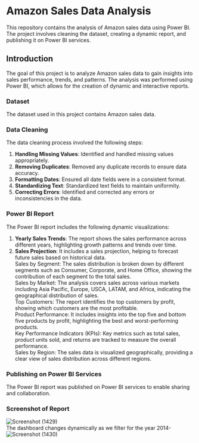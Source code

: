# Amazon Sales Data Analysis
This repository contains the analysis of Amazon sales data using Power BI. The project involves cleaning the dataset, creating a dynamic report, and publishing it on Power BI services.

## Introduction
The goal of this project is to analyze Amazon sales data to gain insights into sales performance, trends, and patterns. The analysis was performed using Power BI, which allows for the creation of dynamic and interactive reports.

### Dataset
The dataset used in this project contains Amazon sales data.

### Data Cleaning
The data cleaning process involved the following steps:</br>

1. **Handling Missing Values**: Identified and handled missing values appropriately.
2. **Removing Duplicates**: Removed any duplicate records to ensure data accuracy.
3. **Formatting Dates**: Ensured all date fields were in a consistent format.
4. **Standardizing Text**: Standardized text fields to maintain uniformity.
5. **Correcting Errors**: Identified and corrected any errors or inconsistencies in the data.

### Power BI Report
The Power BI report includes the following dynamic visualizations:</br>
1. **Yearly Sales Trends**: The report shows the sales performance across different years, highlighting growth patterns and trends over time.</br>
2. **Sales Projection**: It includes a sales projection, helping to forecast future sales based on historical data.</br>
Sales by Segment: The sales distribution is broken down by different segments such as Consumer, Corporate, and Home Office, showing the contribution of each segment to the total sales.</br>
Sales by Market: The analysis covers sales across various markets including Asia Pacific, Europe, USCA, LATAM, and Africa, indicating the geographical distribution of sales.</br>
Top Customers: The report identifies the top customers by profit, showing which customers are the most profitable.</br>
Product Performance: It includes insights into the top five and bottom five products by profit, highlighting the best and worst-performing products.</br>
Key Performance Indicators (KPIs): Key metrics such as total sales, product units sold, and returns are tracked to measure the overall performance.</br>
Sales by Region: The sales data is visualized geographically, providing a clear view of sales distribution across different regions.


### Publishing on Power BI Services
The Power BI report was published on Power BI services to enable sharing and collaboration.

### Screenshot of Report
![Screenshot (1429)](https://github.com/user-attachments/assets/80d876b6-10f6-46d2-a446-a6f4d4192f03)</br>
The dashboard changes dynamically as we filter for the year 2014-</br>
![Screenshot (1430)](https://github.com/user-attachments/assets/5eb27258-88a9-492a-bd72-b66554497a7e)



